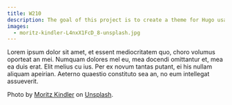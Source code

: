 ```yaml
---
title: W210
description: The goal of this project is to create a theme for Hugo usable for small, but text-heavy websites such as academic events or research groups.
images:
  - moritz-kindler-L4nxX1FcD_8-unsplash.jpg
---
```


Lorem ipsum dolor sit amet, et essent mediocritatem quo, choro volumus oporteat an mei. Numquam dolores mel eu, mea docendi omittantur et, mea ea duis erat. Elit melius cu ius. Per ex novum tantas putant, ei his nullam aliquam apeirian. Aeterno quaestio constituto sea an, no eum intellegat assueverit.

Photo by <a href="https://unsplash.com/@moritz_photography?utm_source=unsplash&utm_medium=referral&utm_content=creditCopyText">Moritz Kindler</a> on <a href="https://unsplash.com/s/photos/dessau?utm_source=unsplash&utm_medium=referral&utm_content=creditCopyText">Unsplash</a>.
